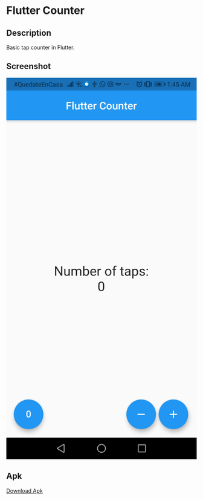 # Flutter Counter

## Description
Basic tap counter in Flutter.

## Screenshot
![](./assets/screenshots/Screenshot_20210419_014510_com.example.counter.jpg)

## Apk
[Download Apk](https://drive.google.com/file/d/1fBIXbLWCPc9YzRXZJSxqSSsdFxVBQaaT/view?usp=sharing)
